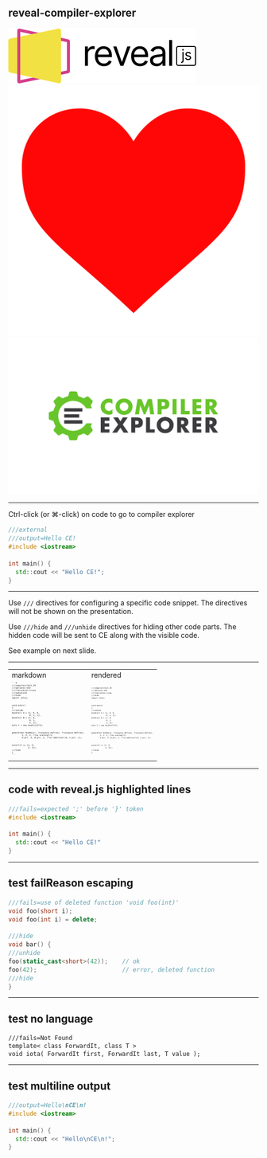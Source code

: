 ## reveal-compiler-explorer

<div class="row">
  <div class="column">
    <img src="images/reveal-black-text.svg" alt="reveal">
  </div>
  <div class="column">
    <img src="images/heart.png" alt="heart">
  </div>
  <div class="column">
    <img src="images/ce.svg" alt="ce">
  </div>
</div>

---

Ctrl-click (or ⌘-click) on code to go to compiler explorer

```cpp
///external
///output=Hello CE!
#include <iostream>

int main() {
  std::cout << "Hello CE!";
}
```

---

Use `///` directives for configuring a specific code snippet. 
The directives will not be shown on the presentation.

Use `///hide` and `///unhide` directives for hiding other code parts.
The hidden code will be sent to CE along with the visible code.

See example on next slide.

---

<table>
  <tr>
    <td>markdown</td>
    <td>rendered</td>
  </tr>
  <tr>
    <td>
      <pre style="font-size: 0.3em; display: table-cell;">
```d
///compiler=ldc1_20
///options=-m32
///libs=cblas:trunk
///noexecute
///hide
import cblas;
<br/>
void main()
{
///unhide
double[] A = [1, 0, 0,
              0, 1, 1];
double[] B = [1, 0,
              0, 1,
              2, 2];
auto C = new double[2*2];
<br/>
gemm(Order.RowMajor, Transpose.NoTrans, Transpose.NoTrans,
        2, 2, 3, /*no scaling*/1,
        A.ptr, 3, B.ptr, 2, /*no addition*/0, C.ptr, 2);
<br/>
assert(C == [1, 0,
             2, 3]);
///hide
}
```
      </pre>
    </td>
    <td>
      <pre style="font-size: 0.3em; display: table-cell;"><code data-trim data-noescape class="d">
///compiler=ldc1_20
///options=-m32
///libs=cblas:trunk
///hide
import cblas;
<br/>
void main()
{
///unhide
double[] A = [1, 0, 0,
              0, 1, 1];
double[] B = [1, 0,
              0, 1,
              2, 2];
auto C = new double[2*2];
<br/>
gemm(Order.RowMajor, Transpose.NoTrans, Transpose.NoTrans,
        2, 2, 3, /*no scaling*/1,
        A.ptr, 3, B.ptr, 2, /*no addition*/0, C.ptr, 2);
<br/>
assert(C == [1, 0,
             2, 3]);
///hide
}
      </code></pre>
    </td>
  </tr>
</table>

---

## code with reveal.js highlighted lines

```cpp [4]
///fails=expected ';' before '}' token
#include <iostream>

int main() {
  std::cout << "Hello CE!"
}
```

---

## test failReason escaping

```cpp
///fails=use of deleted function 'void foo(int)'
void foo(short i);
void foo(int i) = delete;

///hide
void bar() {
///unhide
foo(static_cast<short>(42));    // ok
foo(42);                        // error, deleted function
///hide
}
```

---

## test no language

```
///fails=Not Found
template< class ForwardIt, class T >
void iota( ForwardIt first, ForwardIt last, T value );
```

---

## test multiline output

```cpp
///output=Hello\nCE\n!
#include <iostream>

int main() {
  std::cout << "Hello\nCE\n!";
}
```